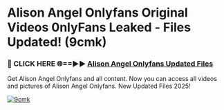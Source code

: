 # Alison Angel Onlyfans Original Videos 0nlyFans Leaked - Files Updated! (9cmk)

<h3>🔴 CLICK HERE 🌐==►► <a href="https://best4dudes.click/HH4t6V" rel="nofollow">Alison Angel Onlyfans Updated Files</a></h3>

Get Alison Angel Onlyfans and all content. Now you can access all videos and pictures of Alison Angel Onlyfans. New Updated Files 2025!

[![9cmk](https://github.com/user-attachments/assets/8c521d6e-e6e3-4a75-9320-d58ab9d79d5b)](https://best4dudes.click/HH4t6V)
